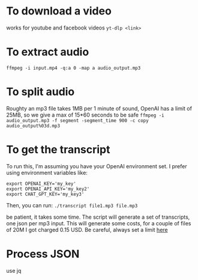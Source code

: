 # To download a video
works for youtube and facebook videos
`yt-dlp <link>`

# To extract audio
`ffmpeg -i input.mp4 -q:a 0 -map a audio_output.mp3`

# To split audio
Roughty an mp3 file takes 1MB per 1 minute of sound, OpenAI has a limit of 25MB, so we give a max of 15*60 seconds to be safe
`ffmpeg -i audio_output.mp3 -f segment -segment_time 900 -c copy audio_output%03d.mp3`

# To get the transcript
To run this, I'm assuming you have your OpenAI environment set. I prefer using environment variables like:
```
export OPENAI_KEY='my_key'
export OPENAI_API_KEY='my_key2'
export CHAT_GPT_KEY='my_key3'
```

Then, you can run: `./transcript file1.mp3 file.mp3`

be patient, it takes some time. The script will generate a set of transcripts, one json per mp3 input. 
This will generate some costs, for a couple of files of 20M I got charged 0.15 USD. Be careful, always set a limit [here](https://platform.openai.com/account/billing/limits)

# Process JSON
use jq
